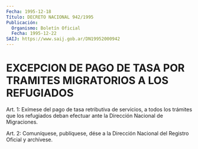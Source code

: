 ```yaml
---
Fecha: 1995-12-18
Título: DECRETO NACIONAL 942/1995
Publicación:
  Organismo: Boletín Oficial
  Fecha: 1995-12-22
SAIJ: https://www.saij.gob.ar/DN19952000942
---
```

# EXCEPCION DE PAGO DE TASA POR TRAMITES MIGRATORIOS A LOS REFUGIADOS

<a id="1"></a>
Art. 1:  Exímese  del pago de tasa retributiva de servicios, a todos  los  trámites que los  refugiados  deban  efectuar  ante  la Dirección Nacional de Migraciones.

<a id="2"></a>
Art. 2:  Comuníquese,  publíquese,  dése a la Dirección Nacional del Registro Oficial y archívese.